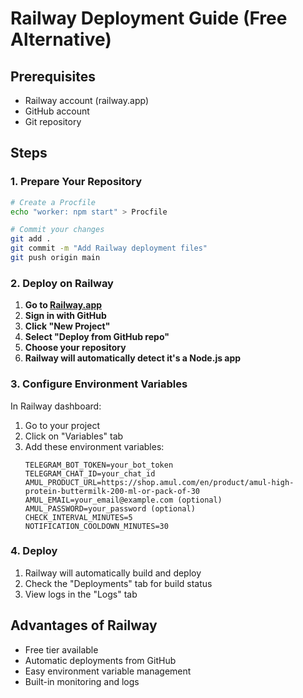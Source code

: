 # Railway Deployment Guide (Free Alternative)

## Prerequisites
- Railway account (railway.app)
- GitHub account
- Git repository

## Steps

### 1. Prepare Your Repository
```bash
# Create a Procfile
echo "worker: npm start" > Procfile

# Commit your changes
git add .
git commit -m "Add Railway deployment files"
git push origin main
```

### 2. Deploy on Railway
1. **Go to [Railway.app](https://railway.app)**
2. **Sign in with GitHub**
3. **Click "New Project"**
4. **Select "Deploy from GitHub repo"**
5. **Choose your repository**
6. **Railway will automatically detect it's a Node.js app**

### 3. Configure Environment Variables
In Railway dashboard:
1. Go to your project
2. Click on "Variables" tab
3. Add these environment variables:
   ```
   TELEGRAM_BOT_TOKEN=your_bot_token
   TELEGRAM_CHAT_ID=your_chat_id
   AMUL_PRODUCT_URL=https://shop.amul.com/en/product/amul-high-protein-buttermilk-200-ml-or-pack-of-30
   AMUL_EMAIL=your_email@example.com (optional)
   AMUL_PASSWORD=your_password (optional)
   CHECK_INTERVAL_MINUTES=5
   NOTIFICATION_COOLDOWN_MINUTES=30
   ```

### 4. Deploy
1. Railway will automatically build and deploy
2. Check the "Deployments" tab for build status
3. View logs in the "Logs" tab

## Advantages of Railway
- Free tier available
- Automatic deployments from GitHub
- Easy environment variable management
- Built-in monitoring and logs 